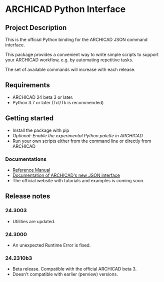 # ARCHICAD Python Interface

## Project Description

This is the official Python binding for the ARCHICAD JSON command interface.

This package provides a convenient way to write simple scripts to support your ARCHICAD workflow, e.g. by automating repetitive tasks.

The set of available commands will increase with each release.

## Requirements

* ARCHICAD 24 beta 3 or later.
* Python 3.7 or later (Tcl/Tk is recommended)

## Getting started

* Install the package with pip
* *Optional: Enable the experimental Python palette in ARCHICAD*
* Run your own scripts either from the command line or directly from ARCHICAD

### Documentations

* [Reference Manual](https://archicadapi.graphisoft.com/archicadPythonPackage)
* [Documentation of ARCHICAD's new JSON interface](https://archicadapi.graphisoft.com/JSONInterfaceDocumentation/#Introduction)
* The official website with tutorials and examples is coming soon.

## Release notes

### 24.3003

* Utilities are updated.

### 24.3000

* An unexpected Runtime Error is fixed.

### 24.2310b3

* Beta release. Compatible with the official ARCHICAD beta 3.
* Doesn't compatible with earlier (perview) versions.
